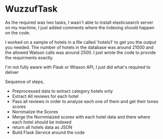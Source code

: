 # WuzzufTask
As the required was two tasks, I wasn't able to install elasticsearch server on my machine, I just added comments where the indexing should happen on the code. 

I worked on a sample of hotels in a file called 'hotels1' to get you the output you needed. The number of hotels in the database was around 21000 and the allowed Watson calls was around 2500. I just wrote the code to provide the requirments exactly.

I'm not fully aware with Flask or Wtason API, I just did what's required to deliver 

Sequence of steps, 

- Preprocessed data to extract category hotels only
- Extract All reviews for each hotel
- Pass all reviews in order to analyze each one of them and get their tones scores 
- Nornmalize the Scores 
- Merge the Nornmlaized scores with each hotel data and there where each hotel should be indexed
- return all hotels data as JSON 
- Build Flask Service around the code 
